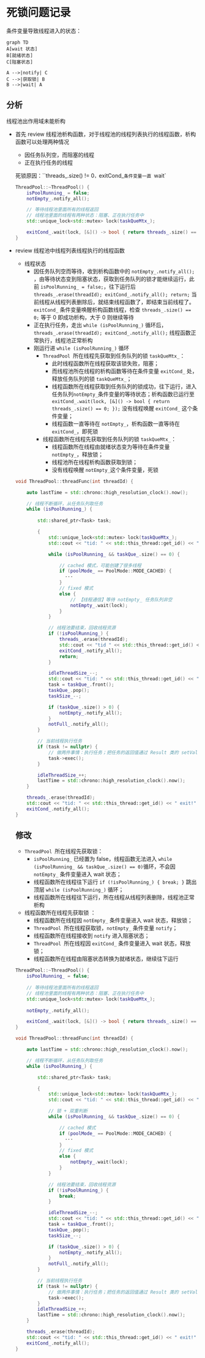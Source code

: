 # 死锁问题记录

条件变量导致线程进入的状态：

```mermaid
graph TD
A[wait 状态]
B[就绪状态]
C[阻塞状态]

A -->|notify| C
C -->|获取锁| B
B -->|wait| A
```

## 分析

线程池出作用域未能析构

- 首先 review 线程池析构函数，对于线程池的线程列表执行的线程函数，析构函数可以处理两种情况

  - 因任务队列空，而阻塞的线程
  - 正在执行任务的线程

  死锁原因：``threads_.size() != 0`，`exitCond_`条件变量一直 `wait`

  ```c++
  ThreadPool::~ThreadPool() {
      isPoolRunning_ = false;
      notEmpty_.notify_all();
  
      // 等待线程池里面所有的线程返回
      // 线程池里面的线程有两种状态：阻塞、正在执行任务中
      std::unique_lock<std::mutex> lock(taskQueMtx_);
  
      exitCond_.wait(lock, [&]() -> bool { return threads_.size() == 0; });
  }
  ```

- review 线程池中线程列表线程执行的线程函数

  - 线程状态
    - 因任务队列空而等待，收到析构函数中的 `notEmpty_.notify_all();` ，由等待状态变到阻塞状态，获取到任务队列的锁才能继续运行，此前 `isPoolRunning_ = false;`，往下运行后 `threads_.erase(threadId); exitCond_.notify_all(); return;` 当前线程从线程列表删除后，就结束线程函数了，即结束当前线程了。`exitCond_` 条件变量唤醒析构函数线程，检查 `threads_.size() == 0;` 等于 0 即成功析构，大于 0 则继续等待
    - 正在执行任务，走出 `while (isPoolRunning_)` 循环后，`threads_.erase(threadId); exitCond_.notify_all();` 线程函数正常执行，线程池正常析构
    - 刚运行进 `while (isPoolRunning_)` 循环
      - `ThreadPool `所在线程先获取到任务队列的锁 `taskQueMtx_`：
        - 此时线程函数所在线程获取该锁失败，阻塞；
        - 而线程池所在线程的析构函数等待在条件变量 `exitCond_` 处，释放任务队列的锁 `taskQueMtx_`；
        - 线程函数所在线程获取到任务队列的锁成功，往下运行，进入任务队列`notEmpty_`条件变量的等待状态；析构函数已运行至 `exitCond_.wait(lock, [&]() -> bool { return threads_.size() == 0; });` 没有线程唤醒 `exitCond_` 这个条件变量；
        - 线程函数一直等待在 `notEmpty_`，析构函数一直等待在 `exitCond_`，即死锁
      - 线程函数所在线程先获取到任务队列的锁 `taskQueMtx_`：
        - 线程函数所在线程由就绪状态变为等待在条件变量 `notEmpty_`，释放锁；
        - 线程池所在线程析构函数获取到锁；
        - 没有线程唤醒 `notEmpty_`这个条件变量，死锁

  ```c++
  void ThreadPool::threadFunc(int threadId) {
  
      auto lastTime = std::chrono::high_resolution_clock().now();
  
      // 线程不断循环，从任务队列取任务
      while (isPoolRunning_) {
  		
          std::shared_ptr<Task> task;
  
          {
              std::unique_lock<std::mutex> lock(taskQueMtx_);
              std::cout << "tid: " << std::this_thread::get_id() << " 尝试获取任务..." << std::endl;
  
              while (isPoolRunning_ && taskQue_.size() == 0) {
  
                  // cached 模式，可能创建了很多线程
                  if (poolMode_ == PoolMode::MODE_CACHED) {
  					···
                  }
                  // fixed 模式
                  else {
                      // 【线程通信】等待 notEmpty_ 任务队列非空
                      notEmpty_.wait(lock);
                  }
              }
  
              // 线程池要结束，回收线程资源
              if (!isPoolRunning_) {
                  threads_.erase(threadId);
                  std::cout << "tid " << std::this_thread::get_id() << " exit!" << std::endl;
                  exitCond_.notify_all();
                  return;
              }
  
              idleThreadSize_--;
              std::cout << "tid: " << std::this_thread::get_id() << " 获取任务成功..." << std::endl;
              task = taskQue_.front();
              taskQue_.pop();
              taskSize_--;
  
              if (taskQue_.size() > 0) {
                  notEmpty_.notify_all();
              }
              notFull_.notify_all();
          }
  
          // 当前线程执行任务
          if (task != nullptr) {
              // 做两件事情：执行任务；把任务的返回值通过 Result 类的 setVal 方法给到 Result
              task->exec();
          }
  
          idleThreadSize_++;
          lastTime = std::chrono::high_resolution_clock().now();
      }
  
      threads_.erase(threadId);
      std::cout << "tid: " << std::this_thread::get_id() << " exit!" << std::endl;
      exitCond_.notify_all();
  }
  ```

  ## 修改

  - `ThreadPool `所在线程先获取锁：
    - `isPoolRunning_` 已经置为 false，线程函数无法进入 `while (isPoolRunning_ && taskQue_.size() == 0)`循环，不会因 `notEmpty_` 条件变量进入 wait 状态；
    - 线程函数所在线程往下运行 `if (!isPoolRunning_) { break; }` 跳出顶层 `while (isPoolRunning_)` 循环；
    - 线程函数所在线程往下运行，所在线程从线程列表删除，线程池正常析构
  - 线程函数所在线程先获取锁 ：
    - 线程函数所在线程因 `notEmpty_` 条件变量进入 wait 状态，释放锁；
    - `ThreadPool `所在线程获取锁，`notEmpty_` 条件变量 `notify`；
    - 线程函数所在线程接收到 `notify` 进入阻塞状态；
    - `ThreadPool `所在线程因 `exitCond_` 条件变量进入 wait 状态，释放锁；
    - 线程函数所在线程由阻塞状态转换为就绪状态，继续往下运行

  ```c++
  ThreadPool::~ThreadPool() {
      isPoolRunning_ = false;
      
      // 等待线程池里面所有的线程返回
      // 线程池里面的线程有两种状态：阻塞、正在执行任务中
      std::unique_lock<std::mutex> lock(taskQueMtx_);
      
      notEmpty_.notify_all();
  
      exitCond_.wait(lock, [&]() -> bool { return threads_.size() == 0; });
  }
  ```

  ```c++
  void ThreadPool::threadFunc(int threadId) {
  
      auto lastTime = std::chrono::high_resolution_clock().now();
  
      // 线程不断循环，从任务队列取任务
      while (isPoolRunning_) {
  
          std::shared_ptr<Task> task;
  
          {
              std::unique_lock<std::mutex> lock(taskQueMtx_);
              std::cout << "tid: " << std::this_thread::get_id() << " 尝试获取任务..." << std::endl;
  
              // 锁 + 双重判断
              while (isPoolRunning_ && taskQue_.size() == 0) {
  
                  // cached 模式
                  if (poolMode_ == PoolMode::MODE_CACHED) {
  					···
                  }
                  // fixed 模式
                  else {
                      notEmpty_.wait(lock);
                  }
              }
  
              // 线程池要结束，回收线程资源
              if (!isPoolRunning_) {
                  break;
              }
  
              idleThreadSize_--;
              std::cout << "tid: " << std::this_thread::get_id() << " 获取任务成功..." << std::endl;
              task = taskQue_.front();
              taskQue_.pop();
              taskSize_--;
  
              if (taskQue_.size() > 0) {
                  notEmpty_.notify_all();
              }
              notFull_.notify_all();
          }
  
          // 当前线程执行任务
          if (task != nullptr) {
              // 做两件事情：执行任务；把任务的返回值通过 Result 类的 setVal 方法给到 Result
              task->exec();
          }
          idleThreadSize_++;
          lastTime = std::chrono::high_resolution_clock().now();
      }
  
      threads_.erase(threadId);
      std::cout << "tid: " << std::this_thread::get_id() << " exit!" << std::endl;
      exitCond_.notify_all();
  }
  ```